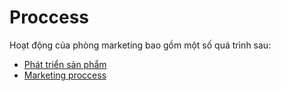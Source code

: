 # Proccess
Hoạt động của phòng marketing bao gồm một số quá trình sau:
* [Phát triển sản phẩm](./develop.md)
* [Marketing  proccess](./marketing.md)
